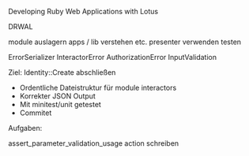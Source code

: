 Developing Ruby Web Applications with Lotus

DRWAL

module auslagern
apps / lib verstehen etc.
presenter verwenden
testen



ErrorSerializer
InteractorError
AuthorizationError
InputValidation


Ziel: Identity::Create abschließen
- Ordentliche Dateistruktur für module interactors
- Korrekter JSON Output
- Mit minitest/unit getestet
- Commitet

Aufgaben:

assert_parameter_validation_usage action schreiben
